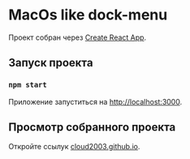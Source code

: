 # MacOs like dock-menu 

Проект собран через [Create React App](https://github.com/facebook/create-react-app).

## Запуск проекта
### `npm start`
Приложение запуститься на [http://localhost:3000](http://localhost:3000).

## Просмотр собранного проекта

Откройте ссылук [cloud2003.github.io](https://cloud2003.github.io/macOsDocMenu/).
